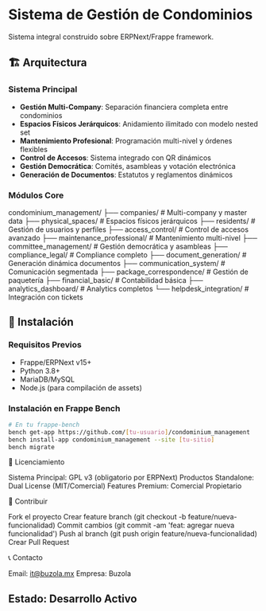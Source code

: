 # Sistema de Gestión de Condominios
Sistema integral construido sobre ERPNext/Frappe framework.

## 🏗️ Arquitectura

### Sistema Principal
- **Gestión Multi-Company**: Separación financiera completa entre condominios
- **Espacios Físicos Jerárquicos**: Anidamiento ilimitado con modelo nested set
- **Mantenimiento Profesional**: Programación multi-nivel y órdenes flexibles
- **Control de Accesos**: Sistema integrado con QR dinámicos
- **Gestión Democrática**: Comités, asambleas y votación electrónica
- **Generación de Documentos**: Estatutos y reglamentos dinámicos


### Módulos Core
condominium_management/
├── companies/              # Multi-company y master data
├── physical_spaces/        # Espacios físicos jerárquicos
├── residents/              # Gestión de usuarios y perfiles
├── access_control/         # Control de accesos avanzado
├── maintenance_professional/ # Mantenimiento multi-nivel
├── committee_management/   # Gestión democrática y asambleas
├── compliance_legal/       # Compliance completo
├── document_generation/    # Generación dinámica documentos
├── communication_system/   # Comunicación segmentada
├── package_correspondence/ # Gestión de paquetería
├── financial_basic/        # Contabilidad básica
├── analytics_dashboard/    # Analytics completos
└── helpdesk_integration/   # Integración con tickets

## 🚀 Instalación

### Requisitos Previos
- Frappe/ERPNext v15+
- Python 3.8+
- MariaDB/MySQL
- Node.js (para compilación de assets)

### Instalación en Frappe Bench
```bash
# En tu frappe-bench
bench get-app https://github.com/[tu-usuario]/condominium_management
bench install-app condominium_management --site [tu-sitio]
bench migrate
```

📄 Licenciamiento

Sistema Principal: GPL v3 (obligatorio por ERPNext)
Productos Standalone: Dual License (MIT/Comercial)
Features Premium: Comercial Propietario

🤝 Contribuir

Fork el proyecto
Crear feature branch (git checkout -b feature/nueva-funcionalidad)
Commit cambios (git commit -am 'feat: agregar nueva funcionalidad')
Push al branch (git push origin feature/nueva-funcionalidad)
Crear Pull Request

📞 Contacto

Email: it@buzola.mx
Empresa: Buzola



## Estado: Desarrollo Activo
